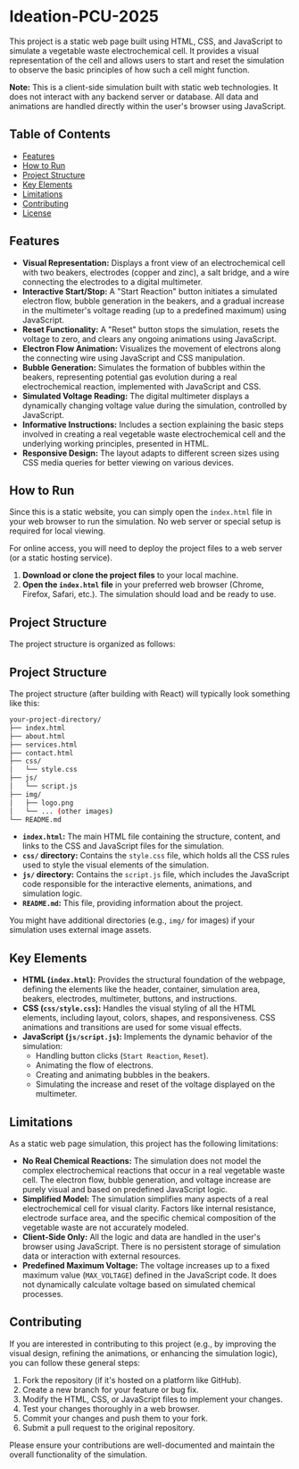 # Ideation-PCU-2025

This project is a static web page built using HTML, CSS, and JavaScript to simulate a vegetable waste electrochemical cell. It provides a visual representation of the cell and allows users to start and reset the simulation to observe the basic principles of how such a cell might function.

**Note:** This is a client-side simulation built with static web technologies. It does not interact with any backend server or database. All data and animations are handled directly within the user's browser using JavaScript.

## Table of Contents

* [Features](#features)
* [How to Run](#how-to-run)
* [Project Structure](#project-structure)
* [Key Elements](#key-elements)
* [Limitations](#limitations)
* [Contributing](#contributing)
* [License](#license)

## Features

* **Visual Representation:** Displays a front view of an electrochemical cell with two beakers, electrodes (copper and zinc), a salt bridge, and a wire connecting the electrodes to a digital multimeter.
* **Interactive Start/Stop:** A "Start Reaction" button initiates a simulated electron flow, bubble generation in the beakers, and a gradual increase in the multimeter's voltage reading (up to a predefined maximum) using JavaScript.
* **Reset Functionality:** A "Reset" button stops the simulation, resets the voltage to zero, and clears any ongoing animations using JavaScript.
* **Electron Flow Animation:** Visualizes the movement of electrons along the connecting wire using JavaScript and CSS manipulation.
* **Bubble Generation:** Simulates the formation of bubbles within the beakers, representing potential gas evolution during a real electrochemical reaction, implemented with JavaScript and CSS.
* **Simulated Voltage Reading:** The digital multimeter displays a dynamically changing voltage value during the simulation, controlled by JavaScript.
* **Informative Instructions:** Includes a section explaining the basic steps involved in creating a real vegetable waste electrochemical cell and the underlying working principles, presented in HTML.
* **Responsive Design:** The layout adapts to different screen sizes using CSS media queries for better viewing on various devices.

## How to Run

Since this is a static website, you can simply open the `index.html` file in your web browser to run the simulation. No web server or special setup is required for local viewing.

For online access, you will need to deploy the project files to a web server (or a static hosting service).

1.  **Download or clone the project files** to your local machine.
2.  **Open the `index.html` file** in your preferred web browser (Chrome, Firefox, Safari, etc.). The simulation should load and be ready to use.

## Project Structure

The project structure is organized as follows:


## Project Structure

The project structure (after building with React) will typically look something like this:
```bash
your-project-directory/
├── index.html
├── about.html
├── services.html
├── contact.html
├── css/
│   └── style.css
├── js/
│   └── script.js
├── img/
│   ├── logo.png
│   └── ... (other images)
└── README.md
```


* **`index.html`:** The main HTML file containing the structure, content, and links to the CSS and JavaScript files for the simulation.
* **`css/` directory:** Contains the `style.css` file, which holds all the CSS rules used to style the visual elements of the simulation.
* **`js/` directory:** Contains the `script.js` file, which includes the JavaScript code responsible for the interactive elements, animations, and simulation logic.
* **`README.md`:** This file, providing information about the project.

You might have additional directories (e.g., `img/` for images) if your simulation uses external image assets.

## Key Elements

* **HTML (`index.html`):** Provides the structural foundation of the webpage, defining the elements like the header, container, simulation area, beakers, electrodes, multimeter, buttons, and instructions.
* **CSS (`css/style.css`):** Handles the visual styling of all the HTML elements, including layout, colors, shapes, and responsiveness. CSS animations and transitions are used for some visual effects.
* **JavaScript (`js/script.js`):** Implements the dynamic behavior of the simulation:
    * Handling button clicks (`Start Reaction`, `Reset`).
    * Animating the flow of electrons.
    * Creating and animating bubbles in the beakers.
    * Simulating the increase and reset of the voltage displayed on the multimeter.

## Limitations

As a static web page simulation, this project has the following limitations:

* **No Real Chemical Reactions:** The simulation does not model the complex electrochemical reactions that occur in a real vegetable waste cell. The electron flow, bubble generation, and voltage increase are purely visual and based on predefined JavaScript logic.
* **Simplified Model:** The simulation simplifies many aspects of a real electrochemical cell for visual clarity. Factors like internal resistance, electrode surface area, and the specific chemical composition of the vegetable waste are not accurately modeled.
* **Client-Side Only:** All the logic and data are handled in the user's browser using JavaScript. There is no persistent storage of simulation data or interaction with external resources.
* **Predefined Maximum Voltage:** The voltage increases up to a fixed maximum value (`MAX_VOLTAGE`) defined in the JavaScript code. It does not dynamically calculate voltage based on simulated chemical processes.

## Contributing

If you are interested in contributing to this project (e.g., by improving the visual design, refining the animations, or enhancing the simulation logic), you can follow these general steps:

1.  Fork the repository (if it's hosted on a platform like GitHub).
2.  Create a new branch for your feature or bug fix.
3.  Modify the HTML, CSS, or JavaScript files to implement your changes.
4.  Test your changes thoroughly in a web browser.
5.  Commit your changes and push them to your fork.
6.  Submit a pull request to the original repository.

Please ensure your contributions are well-documented and maintain the overall functionality of the simulation.
